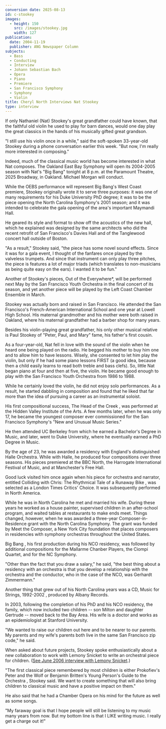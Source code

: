 ```yaml
---
conversion date: 2025-08-13
id: c-stookey
images:
  - height: 150
    src: /images/stookey.jpg
    width: 127
publication:
  date: 2004-11-19
  publisher: ANG Newspaper Column
subjects:
  - Bass
  - Conducting
  - Interview
  - Johann Sebastian Bach
  - Opera
  - Piano
  - Premiere
  - San Francisco Symphony
  - Symphony
  - Violin
title: Cheryl North Interviews Nat Stookey
type: interview
---
```


If only Nathaniel (Nat) Stookey's great grandfather could have known, that the faithful old violin he used to play for barn dances, would one day play the great classics in the hands of his musically gifted great grandson.

"I still use his violin once in a while," said the soft-spoken 33-year-old Stookey during a phone conversation earlier this week. "But now, I'm really more interested in composing."

Indeed, much of the classical music world has become interested in what Nat composes. The Oakland East Bay Symphony will open its 2004-2005 season with Nat's "Big Bang" tonight at 8 p.m. at the Paramount Theatre, 2025 Broadway, in Oakland. Michael Morgan will conduct.

While the OEBS performance will represent Big Bang's West Coast premiere, Stookey originally wrote it to serve three purposes: it was one of many requirements for his Duke University PhD degree; it was to be the piece opening the North Carolina Symphony's 2001 season; and it was intended to celebrate the gala opening of the area's important Maymandi Hall.

He geared its style and format to show off the acoustics of the new hall, which he explained was designed by the same architects who did the recent retrofit of San Francisco's Davies Hall and of the Tanglewood concert hall outside of Boston.

"As a result," Stookey said, "the piece has some novel sound effects. Since it was for a gala event, I thought of the fanfares once played by the valveless trumpets. And since that instrument can only play three pitches, the piece is features a lot of major triads (which translates to non-musicians as being quite easy on the ears). I wanted it to be fun."

Another of Stookey's pieces, Out of the Everywhere\*, will be performed next May by the San Francisco Youth Orchestra in the final concert of its season, and yet another piece will be played by the Left Coast Chamber Ensemble in March.

Stookey was actually born and raised in San Francisco. He attended the San Francisco's French-American International School and one year at Lowell High School. His maternal grandmother and his mother were both raised in Oakland, where his maternal grandfather had a barber shop for many years.

Besides his violin-playing great grandfather, his only other musical relative is Paul Stookey of "Peter, Paul, and Mary" fame, his father's first cousin.

As a four-year-old, Nat fell in love with the sound of the violin when he heard one being played on the radio. He begged his mother to buy him one and to allow him to have lessons. Wisely, she consented to let him play the violin, but only if he had some piano lessons FIRST (a good idea, because then a child easily learns to read both treble and bass clefs). So, little Nat began piano at four and then at five, the violin. He became good enough to play with the San Francisco Youth Orchestra from 1986 to 1988.

While he certainly loved the violin, he did not enjoy solo performances. As a result, he started dabbling in composition and found that he liked that far more than the idea of pursuing a career as an instrumental soloist.

His first compositional success,  The Head of the Creek , was performed at the Hidden Valley Institute of the Arts. A few months later, when he was only 17, he became the youngest composer ever commissioned for the San Francisco Symphony's "New and Unusual Music Series."

He then attended UC Berkeley from which he earned a Bachelor's Degree in Music, and later, went to Duke University, where he eventually earned a PhD Degree in Music.

By the age of 23, he was awarded a residency with England's distinguished Halle Orchestra. While with Halle, he produced four compositions over three seasons. His pieces premiered at the BBC North, the Harrogate International Festival of Music, and at Manchester's Free Hall.

Good luck visited him once again when his piece for orchestra and narrator, entitled  Colliding with Chris: The Rhythmical Tale of a Runaway Bike , was selected as a London Times Critics' Choice. It was subsequently performed in North America.

While he was in North Carolina he met and married his wife. During these years he worked as a house painter, supervised children in an after-school program, and waited tables at restaurants to make ends meet. Things changed, however, when he was awarded a three-year Composer-in-Residence grant with the North Carolina Symphony. The grant was funded by Meet the Composer, a New York City foundation that places composers in residencies with symphony orchestras throughout the United States.

 Big Bang , his first production during his NCO residency, was followed by additional compositions for the Mallarme Chanber Players, the Ciompi Quartet, and for the NC Symphony.

"Other than the fact that you draw a salary," he said, "the best thing about a residency with an orchestra is that you develop a relationship with the orchestra and the conductor, who in the case of the NCO, was Gerhardt Zimmermann."

Another thing that grew out of his North Carolina years was a CD,  Music for Strings, 1992-2002 , produced by Albany Records.

In 2003, following the completion of his PhD and his NCO residency, the family, which now included two children -- son Milton and daughter Gertrude -- moved back to the Bay Area. His wife is a doctor and works as an epidemiologist at Stanford University.

"We wanted to raise our children out here and to be nearer to our parents. My parents and my wife's parents both live in the same San Francisco zip code," he said.

When asked about future projects, Stookey spoke enthusiastically about a new collaboration to work with Lemony Snicket to write an orchestral piece for children. ([See June 2006 interview with Lemony Snicket](/articles/c-snicket).)

"The first classical piece remembered by most children is either Prokofiev's  Peter and the Wolf  or Benjamin Britten's  Young Person's Guide to the Orchestra , Stookey said. We want to create something that will also bring children to classical music and have a positive impact on them."

He also said that he had a Chamber Opera on his mind for the future as well as some songs.

"My faraway goal is that I hope people will still be listening to my music many years from now. But my bottom line is that I LIKE writing music. I really get a charge out it!"
